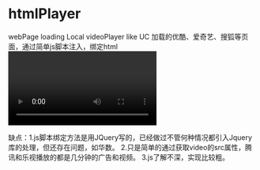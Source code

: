 # htmlPlayer
webPage loading Local videoPlayer like  UC
加载的优酷、爱奇艺、搜狐等页面，通过简单js脚本注入，绑定html<video>标签的play方法，获取视频播放地址，用自定义播放器播放视频。

缺点：1.js脚本绑定方法是用JQuery写的，已经做过不管何种情况都引入Jquery库的处理，但还存在问题，如华数。
2.只是简单的通过获取video的src属性，腾讯和乐视播放的都是几分钟的广告和视频。
3.js了解不深，实现比较粗。
